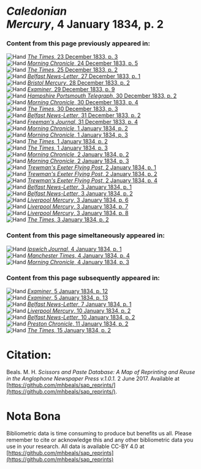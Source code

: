 # *Caledonian Mercury*, 4 January 1834, p. 2  
  
### Content from this page previously appeared in:  
![Hand](http://scissorsandpaste.net/wp-content/uploads/2017/06/smallhandpointer.png) [*The Times*, 23 December 1833, p. 3](https://mhbeals.github.io/sap_html/The-Times/The-Times-23-December-1833-p-3)  
![Hand](http://scissorsandpaste.net/wp-content/uploads/2017/06/smallhandpointer.png) [*Morning Chronicle*, 24 December 1833, p. 5](https://mhbeals.github.io/sap_html/Morning-Chronicle/Morning-Chronicle-24-December-1833-p-5)  
![Hand](http://scissorsandpaste.net/wp-content/uploads/2017/06/smallhandpointer.png) [*The Times*, 25 December 1833, p. 2](https://mhbeals.github.io/sap_html/The-Times/The-Times-25-December-1833-p-2)  
![Hand](http://scissorsandpaste.net/wp-content/uploads/2017/06/smallhandpointer.png) [*Belfast News-Letter*, 27 December 1833, p. 1](https://mhbeals.github.io/sap_html/Belfast-News-Letter/Belfast-News-Letter-27-December-1833-p-1)  
![Hand](http://scissorsandpaste.net/wp-content/uploads/2017/06/smallhandpointer.png) [*Bristol Mercury*, 28 December 1833, p. 2](https://mhbeals.github.io/sap_html/Bristol-Mercury/Bristol-Mercury-28-December-1833-p-2)  
![Hand](http://scissorsandpaste.net/wp-content/uploads/2017/06/smallhandpointer.png) [*Examiner*, 29 December 1833, p. 9](https://mhbeals.github.io/sap_html/Examiner/Examiner-29-December-1833-p-9)  
![Hand](http://scissorsandpaste.net/wp-content/uploads/2017/06/smallhandpointer.png) [*Hampshire Portsmouth Telegraph*, 30 December 1833, p. 2](https://mhbeals.github.io/sap_html/Hampshire-Portsmouth-Telegraph/Hampshire-Portsmouth-Telegraph-30-December-1833-p-2)  
![Hand](http://scissorsandpaste.net/wp-content/uploads/2017/06/smallhandpointer.png) [*Morning Chronicle*, 30 December 1833, p. 4](https://mhbeals.github.io/sap_html/Morning-Chronicle/Morning-Chronicle-30-December-1833-p-4)  
![Hand](http://scissorsandpaste.net/wp-content/uploads/2017/06/smallhandpointer.png) [*The Times*, 30 December 1833, p. 3](https://mhbeals.github.io/sap_html/The-Times/The-Times-30-December-1833-p-3)  
![Hand](http://scissorsandpaste.net/wp-content/uploads/2017/06/smallhandpointer.png) [*Belfast News-Letter*, 31 December 1833, p. 2](https://mhbeals.github.io/sap_html/Belfast-News-Letter/Belfast-News-Letter-31-December-1833-p-2)  
![Hand](http://scissorsandpaste.net/wp-content/uploads/2017/06/smallhandpointer.png) [*Freeman's Journal*, 31 December 1833, p. 4](https://mhbeals.github.io/sap_html/Freeman's-Journal/Freeman's-Journal-31-December-1833-p-4)  
![Hand](http://scissorsandpaste.net/wp-content/uploads/2017/06/smallhandpointer.png) [*Morning Chronicle*, 1 January 1834, p. 2](https://mhbeals.github.io/sap_html/Morning-Chronicle/Morning-Chronicle-1-January-1834-p-2)  
![Hand](http://scissorsandpaste.net/wp-content/uploads/2017/06/smallhandpointer.png) [*Morning Chronicle*, 1 January 1834, p. 3](https://mhbeals.github.io/sap_html/Morning-Chronicle/Morning-Chronicle-1-January-1834-p-3)  
![Hand](http://scissorsandpaste.net/wp-content/uploads/2017/06/smallhandpointer.png) [*The Times*, 1 January 1834, p. 2](https://mhbeals.github.io/sap_html/The-Times/The-Times-1-January-1834-p-2)  
![Hand](http://scissorsandpaste.net/wp-content/uploads/2017/06/smallhandpointer.png) [*The Times*, 1 January 1834, p. 3](https://mhbeals.github.io/sap_html/The-Times/The-Times-1-January-1834-p-3)  
![Hand](http://scissorsandpaste.net/wp-content/uploads/2017/06/smallhandpointer.png) [*Morning Chronicle*, 2 January 1834, p. 2](https://mhbeals.github.io/sap_html/Morning-Chronicle/Morning-Chronicle-2-January-1834-p-2)  
![Hand](http://scissorsandpaste.net/wp-content/uploads/2017/06/smallhandpointer.png) [*Morning Chronicle*, 2 January 1834, p. 3](https://mhbeals.github.io/sap_html/Morning-Chronicle/Morning-Chronicle-2-January-1834-p-3)  
![Hand](http://scissorsandpaste.net/wp-content/uploads/2017/06/smallhandpointer.png) [*Trewman's Exeter Flying Post*, 2 January 1834, p. 1](https://mhbeals.github.io/sap_html/Trewman's-Exeter-Flying-Post/Trewman's-Exeter-Flying-Post-2-January-1834-p-1)  
![Hand](http://scissorsandpaste.net/wp-content/uploads/2017/06/smallhandpointer.png) [*Trewman's Exeter Flying Post*, 2 January 1834, p. 2](https://mhbeals.github.io/sap_html/Trewman's-Exeter-Flying-Post/Trewman's-Exeter-Flying-Post-2-January-1834-p-2)  
![Hand](http://scissorsandpaste.net/wp-content/uploads/2017/06/smallhandpointer.png) [*Trewman's Exeter Flying Post*, 2 January 1834, p. 4](https://mhbeals.github.io/sap_html/Trewman's-Exeter-Flying-Post/Trewman's-Exeter-Flying-Post-2-January-1834-p-4)  
![Hand](http://scissorsandpaste.net/wp-content/uploads/2017/06/smallhandpointer.png) [*Belfast News-Letter*, 3 January 1834, p. 1](https://mhbeals.github.io/sap_html/Belfast-News-Letter/Belfast-News-Letter-3-January-1834-p-1)  
![Hand](http://scissorsandpaste.net/wp-content/uploads/2017/06/smallhandpointer.png) [*Belfast News-Letter*, 3 January 1834, p. 2](https://mhbeals.github.io/sap_html/Belfast-News-Letter/Belfast-News-Letter-3-January-1834-p-2)  
![Hand](http://scissorsandpaste.net/wp-content/uploads/2017/06/smallhandpointer.png) [*Liverpool Mercury*, 3 January 1834, p. 6](https://mhbeals.github.io/sap_html/Liverpool-Mercury/Liverpool-Mercury-3-January-1834-p-6)  
![Hand](http://scissorsandpaste.net/wp-content/uploads/2017/06/smallhandpointer.png) [*Liverpool Mercury*, 3 January 1834, p. 7](https://mhbeals.github.io/sap_html/Liverpool-Mercury/Liverpool-Mercury-3-January-1834-p-7)  
![Hand](http://scissorsandpaste.net/wp-content/uploads/2017/06/smallhandpointer.png) [*Liverpool Mercury*, 3 January 1834, p. 8](https://mhbeals.github.io/sap_html/Liverpool-Mercury/Liverpool-Mercury-3-January-1834-p-8)  
![Hand](http://scissorsandpaste.net/wp-content/uploads/2017/06/smallhandpointer.png) [*The Times*, 3 January 1834, p. 2](https://mhbeals.github.io/sap_html/The-Times/The-Times-3-January-1834-p-2)  
  
### Content from this page simeltaneously appeared in:  
![Hand](http://scissorsandpaste.net/wp-content/uploads/2017/06/smallhandpointer.png) [*Ipswich Journal*, 4 January 1834, p. 1](https://mhbeals.github.io/sap_html/Ipswich-Journal/Ipswich-Journal-4-January-1834-p-1)  
![Hand](http://scissorsandpaste.net/wp-content/uploads/2017/06/smallhandpointer.png) [*Manchester Times*, 4 January 1834, p. 4](https://mhbeals.github.io/sap_html/Manchester-Times/Manchester-Times-4-January-1834-p-4)  
![Hand](http://scissorsandpaste.net/wp-content/uploads/2017/06/smallhandpointer.png) [*Morning Chronicle*, 4 January 1834, p. 3](https://mhbeals.github.io/sap_html/Morning-Chronicle/Morning-Chronicle-4-January-1834-p-3)  
  
### Content from this page subsequently appeared in:  
![Hand](http://scissorsandpaste.net/wp-content/uploads/2017/06/smallhandpointer.png) [*Examiner*, 5 January 1834, p. 12](https://mhbeals.github.io/sap_html/Examiner/Examiner-5-January-1834-p-12)  
![Hand](http://scissorsandpaste.net/wp-content/uploads/2017/06/smallhandpointer.png) [*Examiner*, 5 January 1834, p. 13](https://mhbeals.github.io/sap_html/Examiner/Examiner-5-January-1834-p-13)  
![Hand](http://scissorsandpaste.net/wp-content/uploads/2017/06/smallhandpointer.png) [*Belfast News-Letter*, 7 January 1834, p. 1](https://mhbeals.github.io/sap_html/Belfast-News-Letter/Belfast-News-Letter-7-January-1834-p-1)  
![Hand](http://scissorsandpaste.net/wp-content/uploads/2017/06/smallhandpointer.png) [*Liverpool Mercury*, 10 January 1834, p. 2](https://mhbeals.github.io/sap_html/Liverpool-Mercury/Liverpool-Mercury-10-January-1834-p-2)  
![Hand](http://scissorsandpaste.net/wp-content/uploads/2017/06/smallhandpointer.png) [*Belfast News-Letter*, 10 January 1834, p. 2](https://mhbeals.github.io/sap_html/Belfast-News-Letter/Belfast-News-Letter-10-January-1834-p-2)  
![Hand](http://scissorsandpaste.net/wp-content/uploads/2017/06/smallhandpointer.png) [*Preston Chronicle*, 11 January 1834, p. 2](https://mhbeals.github.io/sap_html/Preston-Chronicle/Preston-Chronicle-11-January-1834-p-2)  
![Hand](http://scissorsandpaste.net/wp-content/uploads/2017/06/smallhandpointer.png) [*The Times*, 15 January 1834, p. 2](https://mhbeals.github.io/sap_html/The-Times/The-Times-15-January-1834-p-2)  


# Citation: 

Beals. M. H. *Scissors and Paste Database: A Map of Reprinting and Reuse in the Anglophone Newspaper Press v.1.0.1.* 2 June 2017. Available at [https://github.com/mhbeals/sap_reprints/](https://github.com/mhbeals/sap_reprints/). 

# Nota Bona

Bibliometric data is time consuming to produce but benefits us all. Please remember to cite or acknowledge this and any other bibliometric data you use in your research. All data is available CC-BY 4.0 at [https://github.com/mhbeals/sap_reprints](https://github.com/mhbeals/sap_reprints)